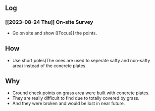 
## Log
### [[2023-08-24 Thu]] On-site Survey
- Go on site and show [[Focus]] the points.

## How
- Use short poles(The ones are used to seperate safty and non-safty area) instead of the concrete plates. 

## Why
- Ground check points on grass area were built with concrete plates.
- They are really difficult to find due to totally covered by grass.
- And they were broken and would be lost in near future.
